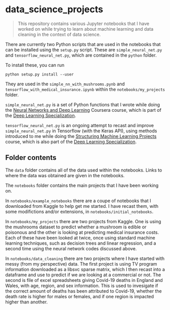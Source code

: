 # data_science_projects

>This repository contains various Jupyter notebooks that I have worked on while trying to learn about machine learning and data cleaning in the context of data science.

There are currently two Python scripts that are used in the notebooks that can be installed using the ```setup.py``` script. These are ```simple_neural_net.py``` and ```tensorflow_neural_net.py```, which are contained in the ```python``` folder.

To install these, you can run
```
python setup.py install --user
```

They are used in the ```simple_nn_with_mushrooms.pynb``` and ```tensorflow_with_medical_insurance.ipynb``` within the ```notebooks/my_projects``` folder.

```simple_neural_net.py``` is a set of Python functions that I wrote while doing the [Neural Networks and Deep Learning](https://www.coursera.org/learn/neural-networks-deep-learning) Coursera course, which is part of the [Deep Learning Specialization](https://www.coursera.org/specializations/deep-learning).

```tensorflow_neural_net.py``` is an ongoing attempt to recast and improve ```simple_neural_net.py``` in Tensorflow (with the Keras API), using methods introduced to me while doing the [Structuring Machine Learning Projects](https://www.coursera.org/learn/machine-learning-projects?specialization=deep-learning) course, which is also part of the [Deep Learning Specialization](https://www.coursera.org/specializations/deep-learning).


## Folder contents

The ```data``` folder contains all of the data used within the notebooks. Links to where the data was obtained are given in the notebooks.

The ```notebooks``` folder contains the main projects that I have been working on.

In ```notebooks/example_notebooks``` there are a coupe of notebooks that I downloaded from Kaggle to help get me started. I have recast them, with some modifictions and/or extensions, in ```notebooks/initial_notebooks```.

In ```notebooks/my_projects``` there are two projects from Kaggle. One is using the mushrooms dataset to predict whether a mushroom is edible or poisonous and the other is looking at predicting medical insurance costs. Each of these have been looked at twice, once using standard machine learning techniques, such as decision trees and linear regression, and a second time using the neural network codes discussed above.

In ```notebooks/data_cleaning``` there are two projects where I have started with messy (from my perspective) data. The first project is using TV program information downloaded as a libsvc sparse matrix, which I then recast into a dataframe and use to predict if we are looking at a commercial or not. The second is file of excel spreadsheets giving Covid-19 deaths in England and Wales, with age, region, and sex information. This is used to invesigate if the correct amount of deaths has been attributed to Covid-19, whether the death rate is higher for males or females, and if one region is impacted higher than another.
